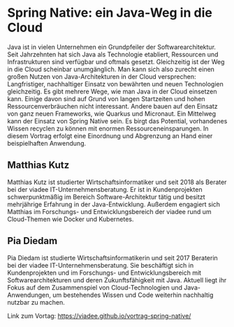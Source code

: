 # Spring Native: ein Java-Weg in die Cloud

Java ist in vielen Unternehmen ein Grundpfeiler der Softwarearchitektur. Seit Jahrzehnten hat sich Java als Technologie etabliert, Ressourcen und Infrastrukturen sind verfügbar und oftmals gesetzt. Gleichzeitig ist der Weg in die Cloud scheinbar unumgänglich. Man kann sich also zurecht einen großen Nutzen von Java-Architekturen in der Cloud versprechen: Langfristiger, nachhaltiger Einsatz von bewährten und neuen Technologien gleichzeitig. Es gibt mehrere Wege, wie man Java in der Cloud einsetzen kann. Einige davon sind auf Grund von langen Startzeiten und hohen Ressourcenverbräuchen nicht interessant. Andere bauen auf den Einsatz von ganz neuen Frameworks, wie Quarkus und Micronaut. Ein Mittelweg kann der Einsatz von Spring Native sein. Es birgt das Potential, vorhandenes Wissen recyclen zu können mit enormen Ressourceneinsparungen. In diesem Vortrag erfolgt eine Einordnung und Abgrenzung an Hand einer beispielhaften Anwendung.

## Matthias Kutz
Matthias Kutz ist studierter Wirtschaftsinformatiker und seit 2018 als Berater bei der viadee IT-Unternehmensberatung. Er ist in Kundenprojekten schwerpunktmäßig im Bereich Software-Architektur tätig und besitzt mehrjährige Erfahrung in der Java-Entwicklung. Außerdem engagiert sich Matthias im Forschungs- und Entwicklungsbereich der viadee rund um Cloud-Themen wie Docker und Kubernetes.

## Pia Diedam
Pia Diedam ist studierte Wirtschaftsinformatikerin und seit 2017 Beraterin bei der viadee IT-Unternehmensberatung. Sie beschäftigt sich in Kundenprojekten und im Forschungs- und Entwicklungsbereich mit Softwarearchitekturen und deren Zukunftsfähigkeit mit Java. Aktuell liegt ihr Fokus auf dem Zusammenspiel von Cloud-Technologien und Java-Anwendungen, um bestehendes Wissen und Code weiterhin nachhaltig nutzbar zu machen.

Link zum Vortag: https://viadee.github.io/vortrag-spring-native/
